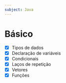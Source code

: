 ```yaml
---
subject: Java
---
```

# Básico

- [x] Tipos de dados
- [x] Declaração de variáveis
- [x] Condicionais
- [x] Laços de repetição
- [x] Vetores
- [x] Funções
